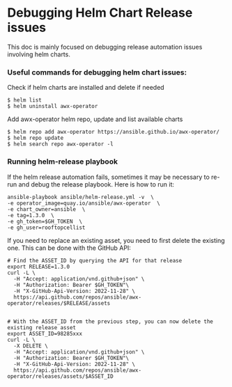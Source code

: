 # Debugging Helm Chart Release issues

This doc is mainly focused on debugging release automation issues involving helm charts.


### Useful commands for debugging helm chart issues:

Check if helm charts are installed and delete if needed

```
$ helm list
$ helm uninstall awx-operator
```

Add awx-operator helm repo, update and list available charts

```
$ helm repo add awx-operator https://ansible.github.io/awx-operator/
$ helm repo update
$ helm search repo awx-operator -l
```

### Running helm-release playbook

If the helm release automation fails, sometimes it may be necessary to re-run and debug the release playbook.  Here is how to run it:

```
ansible-playbook ansible/helm-release.yml -v  \
-e operator_image=quay.io/ansible/awx-operator  \
-e chart_owner=ansible  \
-e tag=1.3.0  \
-e gh_token=$GH_TOKEN  \
-e gh_user=rooftopcellist
```

If you need to replace an existing asset, you need to first delete the existing one.  This can be done with the GitHub API:

```
# Find the ASSET_ID by querying the API for that release
export RELEASE=1.3.0
curl -L \
  -H "Accept: application/vnd.github+json" \
  -H "Authorization: Bearer $GH_TOKEN"\
  -H "X-GitHub-Api-Version: 2022-11-28" \
  https://api.github.com/repos/ansible/awx-operator/releases/$RELEASE/assets


# With the ASSET_ID from the previous step, you can now delete the existing release asset
export ASSET_ID=98285xxx
curl -L \
  -X DELETE \
  -H "Accept: application/vnd.github+json" \
  -H "Authorization: Bearer $GH_TOKEN"\
  -H "X-GitHub-Api-Version: 2022-11-28" \
  https://api.github.com/repos/ansible/awx-operator/releases/assets/$ASSET_ID
```
